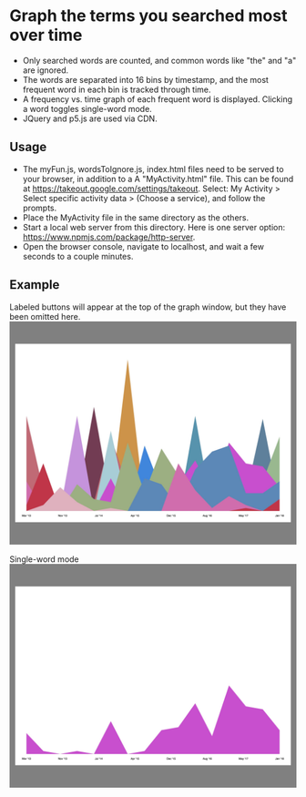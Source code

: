 # Graph the terms you searched most over time
- Only searched words are counted, and common words like "the" and "a" are ignored. 
- The words are separated into 16 bins by timestamp, and the most frequent word in each bin is tracked through time.
- A frequency vs. time graph of each frequent word is displayed. Clicking a word toggles single-word mode.
- JQuery and p5.js are used via CDN.

## Usage
- The myFun.js, wordsToIgnore.js, index.html files need to be served to your browser, in addition to a A "MyActivity.html" file. This can be found at https://takeout.google.com/settings/takeout. Select: My Activity > Select specific activity data > (Choose a service), and follow the prompts.
- Place the MyActivity file in the same directory as the others.
- Start a local web server from this directory. Here is one server option: https://www.npmjs.com/package/http-server.
- Open the browser console, navigate to localhost, and wait a few seconds to a couple minutes.

## Example
Labeled buttons will appear at the top of the graph window, but they have been omitted here.
![](/examples/ex1.jpg)

Single-word mode
![](/examples/ex2.jpg)

